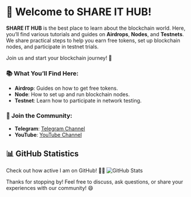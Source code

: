 # 👋 Welcome to **SHARE IT HUB**!

**SHARE IT HUB** is the best place to learn about the blockchain world. Here, you’ll find various tutorials and guides on **Airdrops**, **Nodes**, and **Testnets**. We share practical steps to help you earn free tokens, set up blockchain nodes, and participate in testnet trials.

Join us and start your blockchain journey! 🚀

### 📚 What You’ll Find Here:
- **Airdrop**: Guides on how to get free tokens.
- **Node**: How to set up and run blockchain nodes.
- **Testnet**: Learn how to participate in network testing.

### 💬 Join the Community:
- **Telegram**: [Telegram Channel](https://t.me/SHAREITHUB_COM)
- **YouTube**: [YouTube Channel](www.youtube.com/@SHAREITHUB_COM)

## 📊 **GitHub Statistics**
Check out how active I am on GitHub! 🚀✨
![GitHub Stats](https://github-readme-stats.vercel.app/api?username=shareithub&show_icons=true&count_private=true&hide=prs&hide_title=true&hide_border=true&theme=radical)

Thanks for stopping by! Feel free to discuss, ask questions, or share your experiences with our community! 😄
